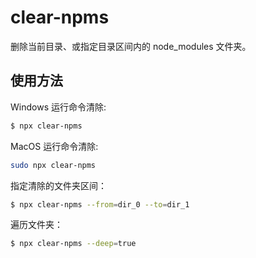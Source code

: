 # clear-npms
删除当前目录、或指定目录区间内的 node_modules 文件夹。 

## 使用方法

Windows 运行命令清除:

```bash
$ npx clear-npms
```

MacOS 运行命令清除:

```bash
sudo npx clear-npms
```

指定清除的文件夹区间：

```bash
$ npx clear-npms --from=dir_0 --to=dir_1
```

遍历文件夹：
```bash
$ npx clear-npms --deep=true
```
